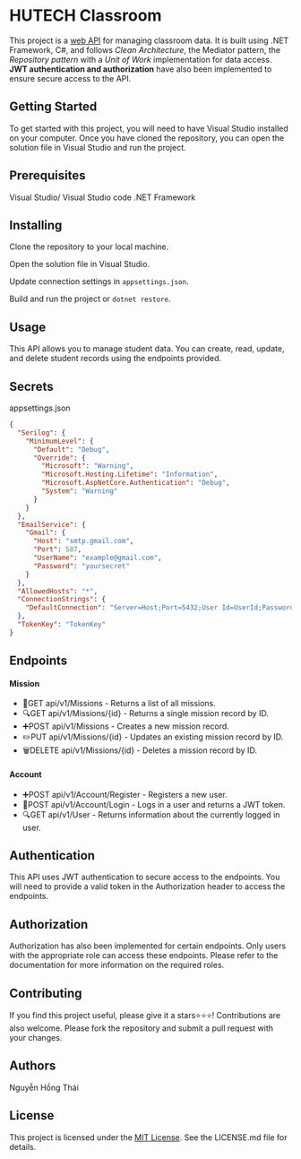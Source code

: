 # HUTECH Classroom

This project is a <u>web API</u> for managing classroom data. It is built using .NET Framework, C#, and follows _Clean Architecture_, the Mediator pattern, the _Repository pattern_ with a _Unit of Work_ implementation for data access. **JWT authentication and authorization** have also been implemented to ensure secure access to the API.

## Getting Started

To get started with this project, you will need to have Visual Studio installed on your computer. Once you have cloned the repository, you can open the solution file in Visual Studio and run the project.

## Prerequisites

Visual Studio/ Visual Studio code
.NET Framework

## Installing

Clone the repository to your local machine.

Open the solution file in Visual Studio.

Update connection settings in `appsettings.json`.

Build and run the project or `dotnet restore`.

## Usage

This API allows you to manage student data. You can create, read, update, and delete student records using the endpoints provided.

## Secrets
appsettings.json
```json
{
  "Serilog": {
    "MinimumLevel": {
      "Default": "Debug",
      "Override": {
        "Microsoft": "Warning",
        "Microsoft.Hosting.Lifetime": "Information",
        "Microsoft.AspNetCore.Authentication": "Debug",
        "System": "Warning"
      }
    }
  },
  "EmailService": {
    "Gmail": {
      "Host": "smtp.gmail.com",
      "Port": 587,
      "UserName": "example@gmail.com",
      "Password": "yoursecret"
    }
  },
  "AllowedHosts": "*",
  "ConnectionStrings": {
    "DefaultConnection": "Server=Host;Port=5432;User Id=UserId;Password=Password;Database=hutechclassroom;"
  },
  "TokenKey": "TokenKey"
}
```

## Endpoints

#### Mission

- 🔎GET api/v1/Missions - Returns a list of all missions.
- 🔍GET api/v1/Missions/{id} - Returns a single mission record by ID.
- ➕POST api/v1/Missions - Creates a new mission record.
- ✏️PUT api/v1/Missions/{id} - Updates an existing mission record by ID.
- 🗑️DELETE api/v1/Missions/{id} - Deletes a mission record by ID.

#### Account

- ➕POST api/v1/Account/Register - Registers a new user.
- 👤POST api/v1/Account/Login - Logs in a user and returns a JWT token.
- 🔍GET api/v1/User - Returns information about the currently logged in user.

## Authentication

This API uses JWT authentication to secure access to the endpoints. You will need to provide a valid token in the Authorization header to access the endpoints.

## Authorization

Authorization has also been implemented for certain endpoints. Only users with the appropriate role can access these endpoints. Please refer to the documentation for more information on the required roles.

## Contributing

If you find this project useful, please give it a stars⭐⭐⭐! Contributions are also welcome. Please fork the repository and submit a pull request with your changes.

## Authors

Nguyễn Hồng Thái

## License

This project is licensed under the [MIT License](https://opensource.org/licenses/MIT). See the LICENSE.md file for details.
